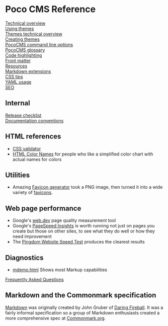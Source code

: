 # Poco CMS Reference

[Technical overview](technical-overview.html)  
[Using themes](themes-using.html)  
[Themes technical overview](themes-overview.html)  
[Creating themes](themes-creating.html)  
[PocoCMS command line options](cli.html)  
[PocoCMS glossary](glossary.html)  
[Code highlighting](highlighting.html)  
[Front matter](front-matter.html)  
[Resources](resources.html)  
[Markdown extensions](markdown-extensions.html)  
[CSS tips](css-tips.html)  
[YAML usage](yaml-usage.html)  
[SEO](seo.html)


## Internal
[Release checklist](release-checklist.html)  
[Documentation conventions](documentation-conventions.html)  

## HTML references
* [CSS validator](https://jigsaw.w3.org/css-validator/#validate_by_input)
* [HTML Color Names](https://htmlcolorcodes.com/color-names) for people who like a simplified color chart with actual names for colors

## Utilities 
* Amazing [Favicon generator](https://realfavicongenerator.net) took a PNG image, then turned it into
a wide variety of [favicons](https://en.wikipedia.org/wiki/Favicon).

## Web page performance
* Google's [web.dev](https://web.dev/measure/) page quality measurement tool
* Google's [PageSpeed Insights](https://pagespeed.web.dev) is worth running not just on pages you create but those on other sites, to see what they do well or how they need improvement
* The [Pingdom Website Speed Test](https://tools.pingdom.com/) produces the clearest results

## Diagnostics
* [mdemo.html](demo/mdemo.html) Shows most Markup capabilities


[Frequently Asked Questions](faq.html)

## Markdown and the Commonmark specification

[Markdown](https://daringfireball.net/projects/markdown/) was originally created by John Gruber of [Daring Fireball](https://daringfireball.net).  It was a fairly informal specification so a group of Markdown enthusiasts created a more comprehensive spec at [Commonmark.org](https://commonmark.org).


